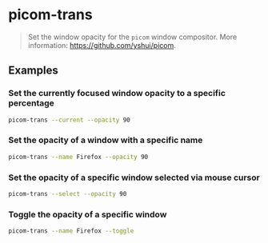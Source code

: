 # picom-trans

> Set the window opacity for the `picom` window compositor. More information: <https://github.com/yshui/picom>.

## Examples

### Set the currently focused window opacity to a specific percentage

```bash
picom-trans --current --opacity 90
```

### Set the opacity of a window with a specific name

```bash
picom-trans --name Firefox --opacity 90
```

### Set the opacity of a specific window selected via mouse cursor

```bash
picom-trans --select --opacity 90
```

### Toggle the opacity of a specific window

```bash
picom-trans --name Firefox --toggle
```
